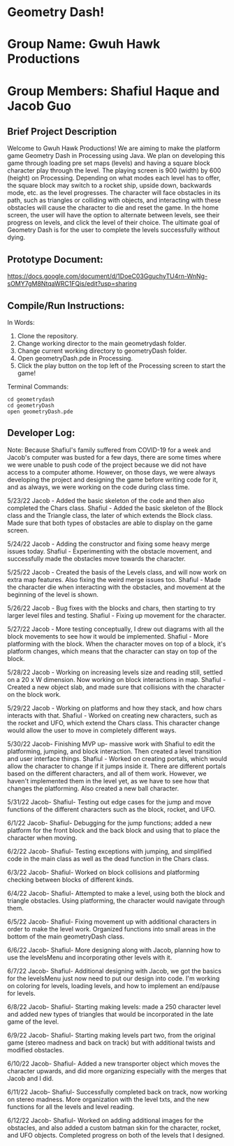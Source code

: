 # Geometry Dash!
# Group Name: Gwuh Hawk Productions
# Group Members: Shafiul Haque and Jacob Guo

## Brief Project Description
Welcome to Gwuh Hawk Productions! We are aiming to make the platform game Geometry Dash in Processing using Java. We plan on developing this game through loading pre set maps (levels) and having a square block character play through the level. The playing screen is 900 (width) by 600 (height) on Processing. Depending on what modes each level has to offer, the square block may switch to a rocket ship, upside down, backwards mode, etc. as the level progresses. The character will face obstacles in its path, such as triangles or colliding with objects, and interacting with these obstacles will cause the character to die and reset the game. In the home screen, the user will have the option to alternate between levels, see their progress on levels, and click the level of their choice. The ultimate goal of Geometry Dash is for the user to complete the levels successfully without dying.


## Prototype Document:
https://docs.google.com/document/d/1DoeC03GguchyTU4rn-WnNg-sOMY7gM8NtqaWRC1FQis/edit?usp=sharing


## Compile/Run Instructions:
In Words:
1. Clone the repository.
2. Change working director to the main geometrydash folder.
3. Change current working directory to geometryDash folder.
4. Open geometryDash.pde in Processing.
5. Click the play button on the top left of the Processing screen to start the game!

Terminal Commands:
```git clone git@github.com:shafiulhaque/geometrydash.git
cd geometrydash
cd geometryDash
open geometryDash.pde
```


## Developer Log:
Note: Because Shafiul's family suffered from COVID-19 for a week and Jacob's computer was busted for a few days, there are some times where we were unable to push code of the project because we did not have access to a computer athome. However, on those days, we were always developing the project and designing the game before writing code for it, and as always, we were working on the code during class time.

5/23/22
Jacob - Added the basic skeleton of the code and then also completed the Chars class.
Shafiul - Added the basic skeleton of the Block class and the Triangle class, the later of which extends the Block class. Made sure that both types of obstacles are able to display on the game screen.

5/24/22
Jacob - Adding the constructor and fixing some heavy merge issues today.
Shafiul - Experimenting with the obstacle movement, and successfully made the obstacles move towards the character.

5/25/22
Jacob - Created the basis of the Levels class, and will now work on extra map features. Also fixing the weird merge issues too.
Shafiul - Made the character die when interacting with the obstacles, and movement at the beginning of the level is shown.

5/26/22
Jacob - Bug fixes with the blocks and chars, then starting to try larger level files and testing.
Shafiul - Fixing up movement for the character.

5/27/22
Jacob - More testing conceptually, I drew out diagrams with all the block movements to see how it would be implemented.
Shafiul - More platforming with the block. When the character moves on top of a block, it's platform changes, which means that the character can stay on top of the block.

5/28/22
Jacob - Working on increasing levels size and reading still, settled on a 20 x W dimension. Now working on block interactions in map.
Shafiul - Created a new object slab, and made sure that collisions with the character on the block work.

5/29/22
Jacob - Working on platforms and how they stack, and how chars interacts with that.
Shafiul - Worked on creating new characters, such as the rocket and UFO, which extend the Chars class. This character change would allow the user to move in completely different ways.

5/30/22
Jacob- Finishing MVP up- massive work with Shafiul to edit the platforming, jumping, and block interaction. Then created a level transition and user interface things.
Shafiul - Worked on creating portals, which would allow the character to change if it jumps inside it. There are different portals based on the different characters, and all of them work. However, we haven't implemented them in the level yet, as we have to see how that changes the platforming. Also created a new ball character.

5/31/22
Jacob-
Shafiul- Testing out edge cases for the jump and move functions of the different characters such as the block, rocket, and UFO.

6/1/22
Jacob-
Shafiul- Debugging for the jump functions; added a new platform for the front block and the back block and using that to place the character when moving.

6/2/22
Jacob-
Shafiul- Testing exceptions with jumping, and simplified code in the main class as well as the dead function in the Chars class.

6/3/22
Jacob-
Shafiul- Worked on block collisions and platforming checking between blocks of different kinds.

6/4/22
Jacob-
Shafiul- Attempted to make a level, using both the block and triangle obstacles. Using platforming, the character would navigate through them.

6/5/22
Jacob-
Shafiul- Fixing movement up with additional characters in order to make the level work. Organized functions into small areas in the bottom of the main geometryDash class.

6/6/22
Jacob-
Shafiul- More designing along with Jacob, planning how to use the levelsMenu and incorporating other levels with it.

6/7/22
Jacob-
Shafiul- Additional designing with Jacob, we got the basics for the levelsMenu just now need to put our design into code. I'm working on coloring for levels, loading levels, and how to implement an end/pause for levels.

6/8/22
Jacob-
Shafiul- Starting making levels: made a 250 character level and added new types of triangles that would be incorporated in the late game of the level.

6/9/22
Jacob-
Shafiul- Starting making levels part two, from the original game (stereo madness and back on track) but with additional twists and modified obstacles.

6/10/22
Jacob-
Shafiul- Added a new transporter object which moves the character upwards, and did more organizing especially with the merges that Jacob and I did.

6/11/22
Jacob-
Shafiul- Successfully completed back on track, now working on stereo madness. More organization with the level txts, and the new functions for all the levels and level reading.

6/12/22
Jacob-
Shafiul- Worked on adding additional images for the obstacles, and also added a custom batman skin for the character, rocket, and UFO objects. Completed progress on both of the levels that I designed.


